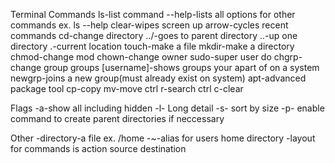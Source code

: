 Terminal Commands
    ls-list command
    --help-lists all options for other commands ex. ls --help
    clear-wipes screen
    up arrow-cycles recent commands
    cd-change directory
    ../-goes to parent directory
    ..-up one directory
    .-current location
    touch-make a file
    mkdir-make a directory
    chmod-change mod
    chown-change owner
    sudo-super user do
    chgrp-change group
    groups [username]-shows groups your apart of on a system
    newgrp-joins a new group(must already exist on system)
    apt-advanced package tool
    cp-copy
    mv-move
    ctrl r-search
    ctrl c-clear

Flags
    -a-show all including hidden
    -l- Long detail
    -s- sort by size
    -p- enable command to create parent directories if neccessary

Other
    -directory-a file ex. /home
    -~-alias for users home directory
    -layout for commands is action source destination